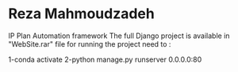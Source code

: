 # Reza Mahmoudzadeh
IP  Plan Automation framework
The full Django project is available in "WebSite.rar" file
for running the project need to :

1-conda activate
2-python manage.py runserver 0.0.0.0:80


